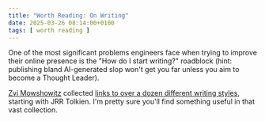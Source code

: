 ```yaml
---
title: "Worth Reading: On Writing"
date: 2025-03-26 08:14:00+0100
tags: [ worth reading ]
---
```

One of the most significant problems engineers face when trying to improve their online presence is the "How do I start writing?" roadblock (hint: publishing bland AI-generated slop won't get you far unless you aim to become a Thought Leader).

[Zvi Mowshowitz](https://thezvi.wordpress.com/about/) collected [links to over a dozen different writing styles](https://thezvi.wordpress.com/2025/03/04/on-writing-1/), starting with JRR Tolkien. I'm pretty sure you'll find something useful in that vast collection.